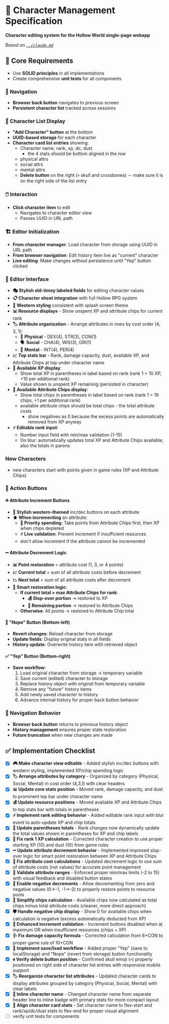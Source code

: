 # 👤 Character Management Specification

**Character editing system for the Hollow World single-page webapp**

*Based on [`../claude.md`](../claude.md)*

## 🎯 Core Requirements
- Use **SOLID principles** in all implementations
- Create comprehensive **unit tests** for all components

### 🧭 Navigation
- **Browser back button** navigates to previous screen
- **Persistent character list** tracked across sessions

### 📜 Character List Display
- **"Add Character" button** at the bottom
- **UUID-based storage** for each character
- **Character card list entries** showing:
  - Character name, rank, xp, dc, dust
    - the 4 stats should be bottom aligned in the row
  - physical attrs
  - social attrs
  - mental attrs
  - **Delete button** on the right (💀 skull and crossbones) -- make sure it is on the right side of the list entry

### 🖱️ Interaction
- **Click character item** to edit
  - Navigates to character editor view
  - Passes UUID in URL path

### 🏗️ Editor Initialization
- **From character manager**: Load character from storage using UUID in URL path
- **From browser navigation**: Edit history item live as "current" character
- **Live editing**: Make changes without persistence until "Yep" button clicked

### 🎨 Editor Interface
- **🎭 Stylish old-timey labeled fields** for editing character values
- **📋 Character sheet integration** with full Hollow RPG system
- **🤠 Western styling** consistent with splash screen theme
- **📊 Resource displays** - Show unspent XP and attribute chips for current rank
- **🏷️ Attribute organization** - Arrange attributes in rows by cost order (4, 3, 1):
  - 💪 **Physical** - DEX(4), STR(3), CON(1)
  - 🗣️ **Social** - CHA(4), WIS(3), GRI(1)
  - 🧠 **Mental** - INT(4), PER(4)
- **📈 Top stats bar** - Rank, damage capacity, dust, available XP, and Attribute Chips at top under character name
- **🎯 Available XP display**:
  - Show total XP in parentheses in label based on rank (rank 1 = 10 XP, +10 per additional rank)
  - Value shown is unspent XP remaining (persisted in character)
- **🎲 Available Attribute Chips display**:
  - Show total chips in parentheses in label based on rank (rank 1 = 16 chips, +1 per additional rank)
  - available attribute chips should be total chips - the total attribute costs
    - show negatives as 0 because the excess points are automatically removed from XP anyway
- **⚡ Editable rank input**:
  - Number input field with min/max validation (1-15)
  - On blur: automatically updates total XP and Attribute Chips available, also the totals in parens

### New Characters
- new characters start with points given in game rules (XP and Attribute Chips)

### 🔘 Action Buttons

#### ➕ **Attribute Increment Buttons**
- **🎨 Stylish western-themed** inc/dec buttons on each attribute
- **⬆️ When incrementing** an attribute:
  - **🎲 Priority spending**: Take points from Attribute Chips first, then XP when chips depleted
  - **⚡ Live validation**: Prevent increment if insufficient resources
  - don't allow increment if the attribute cannot be incremented

#### ➖ **Attribute Decrement Logic**
- **📊 Point restoration** = attribute cost (1, 3, or 4 points)
- **📈 Current total** = sum of all attribute costs before decrement
- **📉 Next total** = sum of all attribute costs after decrement
- **🎯 Smart restoration logic**:
  - **If current total > max Attribute Chips for rank**:
    - **💰 Slop-over portion** → restored to XP
    - **🎲 Remaining portion** → restored to Attribute Chips
  - **Otherwise**: All points → restored to Attribute Chip total

#### 🚫 "Nope" Button (Bottom-left)
- **Revert changes**: Reload character from storage
- **Update fields**: Display original stats in all fields
- **History update**: Overwrite history item with retrieved object

#### ✅ "Yep" Button (Bottom-right)
- **Save workflow**:
  1. Load original character from storage → temporary variable
  2. Save current (edited) character to storage
  3. Replace history object with original from temporary variable
  4. Remove any "future" history items
  5. Add newly saved character to history
  6. Advance internal history for proper back button behavior

### 🧭 Navigation Behavior
- **Browser back button** returns to previous history object
- **History management** ensures proper state restoration
- **Future truncation** when new changes are made

## ✅ Implementation Checklist

- [x] **🎮 Make character view editable** - Added stylish inc/dec buttons with western styling, implemented XP/chip spending logic
- [x] **🏷️ Arrange attributes by category** - Organized by category (Physical, Social, Mental) in cost order (4,3,1) with clear headers
- [x] **📊 Update core stats position** - Moved rank, damage capacity, and dust to prominent top bar under character name
- [x] **💰 Update resource positions** - Moved available XP and Attribute Chips to top stats bar with totals in parentheses
- [x] **⚡ Implement rank editing behavior** - Added editable rank input with blur event to auto-update XP and chip totals
- [x] **🔄 Update parentheses totals** - Rank changes now dynamically update the total values shown in parentheses for XP and chip labels
- [x] **🎯 Fix rank 1 XP calculation** - Corrected character creation to use proper starting XP (10) and dust (10) from game rules
- [x] **➖ Update attribute decrement behavior** - Implemented improved slop-over logic for smart point restoration between XP and Attribute Chips
- [x] **🧮 Fix attribute cost calculations** - Updated decrement logic to use sum of attribute costs (not values) for accurate point management
- [x] **📏 Validate attribute ranges** - Enforced proper min/max limits (-2 to 15) with visual feedback and disabled button states
- [x] **🔄 Enable negative decrements** - Allow decrementing from zero and negative values (0→-1, -1→-2) to properly restore points to resource pools
- [x] **🎲 Simplify chips calculation** - Available chips now calculated as total chips minus total attribute costs (cleaner, more direct approach)
- [x] **🛡️ Handle negative chip display** - Show 0 for available chips when calculation is negative (excess automatically deducted from XP)
- [x] **🚫 Enhanced increment validation** - Increment buttons disabled when at maximum OR when insufficient resources (chips + XP)
- [x] **🩺 Fix damage capacity formula** - Corrected calculation from 6+CON to proper game rule of 10+CON
- [x] **💾 Implement save/load workflow** - Added proper "Yep" (save to localStorage) and "Nope" (revert from storage) button functionality
- [x] **💀 Verify delete button position** - Confirmed skull emoji (💀) properly positioned on right side of character list entries with responsive mobile support
- [x] **🏷️ Reorganize character list attributes** - Updated character cards to display attributes grouped by category (Physical, Social, Mental) with clear labels
- [x] **📝 Inline character name** - Changed character name from separate header line to inline badge with primary stats for more compact layout
- [x] **📐 Align character card stats** - Set character name to flex-start and rank/xp/dc/dust stats to flex-end for proper visual alignment
- [ ] verify unit tests for components
